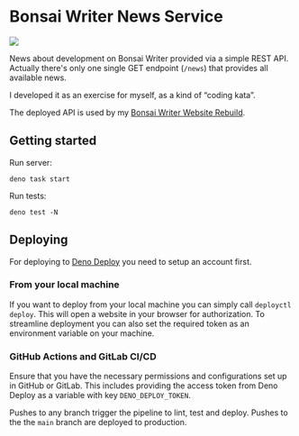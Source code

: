 # Bonsai Writer News Service

[![](https://img.shields.io/github/actions/workflow/status/neknalb/bonsai-writer-news-service/test-and-deploy.yaml?style=flat)](https://github.com/neknalb/bonsai-writer-news-service/actions/workflows/test-and-deploy.yaml)

News about development on Bonsai Writer provided via a simple REST API. Actually
there's only one single GET endpoint (`/news`) that provides all available news.

I developed it as an exercise for myself, as a kind of “coding kata”.

The deployed API is used by my
<a class="anchor" href="https://github.com/neknalb/bonsai-writer-website-rebuild">Bonsai
Writer Website Rebuild</a>.

## Getting started

Run server:

```
deno task start
```

Run tests:

```
deno test -N
```

## Deploying

For deploying to [Deno Deploy](https://deno.com/deploy) you need to setup an
account first.

### From your local machine

If you want to deploy from your local machine you can simply call
`deployctl deploy`. This will open a website in your browser for authorization.
To streamline deployment you can also set the required token as an environment
variable on your machine.

### GitHub Actions and GitLab CI/CD

Ensure that you have the necessary permissions and configurations set up in
GitHub or GitLab. This includes providing the access token from Deno Deploy as a
variable with key `DENO_DEPLOY_TOKEN`.

Pushes to any branch trigger the pipeline to lint, test and deploy. Pushes to
the the `main` branch are deployed to production.

